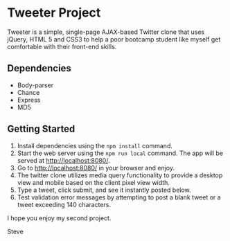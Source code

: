 # Tweeter Project

Tweeter is a simple, single-page AJAX-based Twitter clone that uses jQuery, HTML 5 and CSS3 to help a poor bootcamp student like myself get comfortable with their front-end skills.


## Dependencies

- Body-parser
- Chance
- Express
- MD5

## Getting Started

1. Install dependencies using the `npm install` command.
2. Start the web server using the `npm run local` command. The app will be served at <http://localhost:8080/>.
3. Go to <http://localhost:8080/> in your browser and enjoy.
4. The twitter clone utilizes media query functionality to provide a desktop view and mobile based on the client pixel view width.
5. Type a tweet, click submit, and see it instantly posted below.
6. Test validation error messages by attempting to post a blank tweet or a tweet exceeding 140 characters.

I hope you enjoy my second project.

Steve
